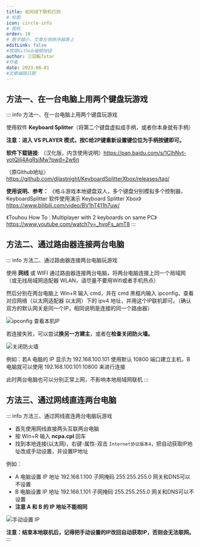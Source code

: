 ```yaml
---
title: 如何线下联机打则
# 标题
icon: circle-info
# 图标
order: 10
# 数字越小，文章左侧排序越靠上
editLink: false
#禁用Github编辑按钮
author: 三回転Tstar
#作者
date: 2023-08-01
#文章编辑日期
---
```


## **方法一、在一台电脑上用两个键盘玩游戏**
::: info 方法一、在一台电脑上用两个键盘玩游戏

使用软件 **Keyboard Splitter**（将第二个键盘虚拟成手柄，或者你本身就有手柄） 

**注意：进入 VS PLAYER 模式，按C给2P键重新设置键位位为手柄按键即可。**

**软件下载链接**: 
（汉化版，内含使用说明）https://pan.baidu.com/s/1ClhNvt-yotQiIj4AgRsiMw?pwd=2w6n 

（原Github地址）https://github.com/djlastnight/KeyboardSplitterXbox/releases/tag/


**使用说明、参考：**
《格斗游戏本地键盘双人，多个键盘分别模拟多个控制器，KeyboardSplitter 软件使用演示 Keyboard Splitter Xbox》
https://www.bilibili.com/video/BV1hT411h7uw/

《Touhou How To : Multiplayer with 2 keyboards on same PC》
https://www.youtube.com/watch?v=_hvoFs_amT8
:::

## **方法二、通过路由器连接两台电脑**
::: info 方法二、通过路由器连接两台电脑玩游戏

使用 **网线** 或 WIFI 通过路由器连接两台电脑，将两台电脑连接上同一个局域网（或无线局域网适配器 WLAN，请尽量不要用Wifi或者手机热点）

然后分别在两台电脑上 Win+R 输入 cmd，并在 cmd 黑框内输入 ipconfig，查看对应网络（以太网适配器 以太网）下的 ipv4 地址，并用这个IP联机即可。（确认双方的默认网关是同一个IP，相同说明是连接的同一个路由器）

![ipconfig 查看本机IP](https://bu.dusays.com/2023/10/11/6526830946f03.png)

若连接失败，可以尝试**换另一方建主**，或者在**检查关闭防火墙。**

![关闭防火墙](https://bu.dusays.com/2023/10/11/6526830a940fa.png)


例如：若A 电脑的 IP 显示为 192.168.100.101 使用默认 10800 端口建立主机，B 电脑就可以使用 192.168.100.101:10800 来进行连接

此时两台电脑也可以分别正常上网，不影响本地局域网联机
:::

## **方法三、通过网线直连两台电脑**
::: info 方法三、通过网线直连两台电脑玩游戏

- 首先使用网线直接两头互联两台电脑
- 按 Win+R 输入 **ncpa.cpl** 回车 
- 找到本地连接(以太网)，右键-属性-双击 `Internet协议版本4`，把自动获取IP地址改成手动设置，并设置IP地址

例如：
- A 电脑设置 IP 地址 192.168.1.100 子网掩码 255.255.255.0 网关和DNS可以不设置
- B 电脑设置 IP 地址 192.168.1.101 子网掩码 255.255.255.0 网关和DNS可以不设置
- **注意 A 和 B 的 IP 地址不能相同**

![手动设置 IP](https://bu.dusays.com/2023/10/11/6526830a749ed.png)

**注意：结束本地联机后，记得把手动设置的IP改回自动获取IP，否则会无法联网。**
:::



